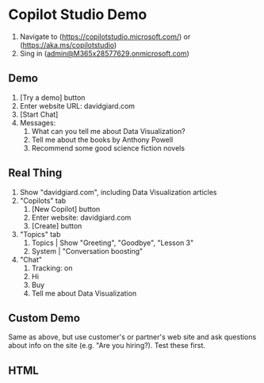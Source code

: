 # Copilot Studio Demo

1. Navigate to (https://copilotstudio.microsoft.com/) or (https://aka.ms/copilotstudio)
2. Sing in (admin@M365x28577629.onmicrosoft.com)

## Demo

1. [Try a demo] button
2. Enter website URL: davidgiard.com
3. [Start Chat]
4. Messages:
   1. What can you tell me about Data Visualization?
   2. Tell me about the books by Anthony Powell
   3. Recommend some good science fiction novels

## Real Thing

1. Show "davidgiard.com", including Data Visualization articles
2. "Copilots" tab
   1. [New Copilot] button
   2. Enter website: davidgiard.com
   3. [Create] button
3. "Topics" tab
   1. Topics | Show "Greeting", "Goodbye", "Lesson 3"
   2. System | "Conversation boosting"
4. "Chat"
   1. Tracking: on
   2. Hi
   3. Buy
   4. Tell me about Data Visualization

## Custom Demo

Same as above, but use customer's or partner's web site and ask questions about info on the site (e.g. "Are you hiring?). Test these first.

## HTML

<!-- build a page titled "Let's Learn about AI" -->
